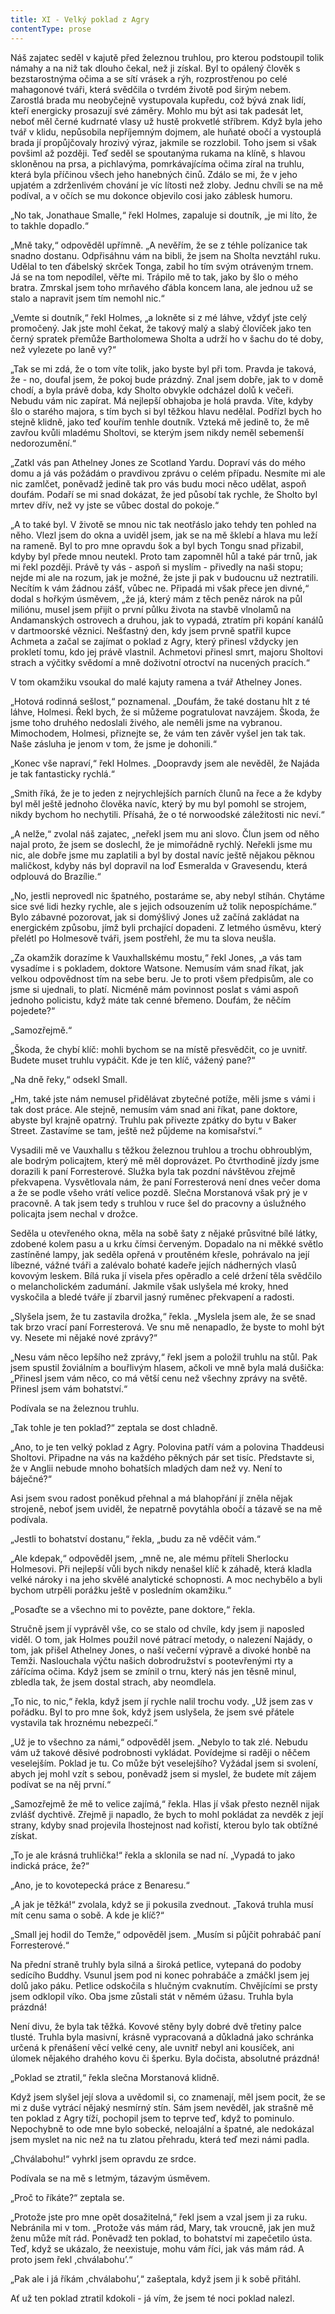 ```yaml
---
title: XI - Velký poklad z Agry
contentType: prose
---
```


Náš zajatec seděl v kajutě před železnou truhlou, pro kterou podstoupil tolik námahy a na niž tak dlouho čekal, než ji získal. Byl to opálený člověk s bezstarostnýma očima a se sítí vrásek a rýh, rozprostřenou po celé mahagonové tváři, která svědčila o tvrdém životě pod širým nebem. Zarostlá brada mu neobyčejně vystupovala kupředu, což bývá znak lidí, kteří energicky prosazují své záměry. Mohlo mu být asi tak padesát let, neboť měl černé kudrnaté vlasy už hustě prokvetlé stříbrem. Když byla jeho tvář v klidu, nepůsobila nepříjemným dojmem, ale huňaté obočí a vystouplá brada jí propůjčovaly hrozivý výraz, jakmile se rozzlobil. Toho jsem si však povšiml až později. Teď seděl se spoutanýma rukama na klíně, s hlavou skloněnou na prsa, a pichlavýma, pomrkávajícíma očima zíral na truhlu, která byla příčinou všech jeho hanebných činů. Zdálo se mi, že v jeho upjatém a zdrženlivém chování je víc lítosti než zloby. Jednu chvíli se na mě podíval, a v očích se mu dokonce objevilo cosi jako záblesk humoru.

„No tak, Jonathaue Smalle,“ řekl Holmes, zapaluje si doutník, „je mi líto, že to takhle dopadlo.“

„Mně taky,“ odpověděl upřímně. „A nevěřím, že se z téhle polízanice tak snadno dostanu. Odpřisáhnu vám na bibli, že jsem na Sholta nevztáhl ruku. Udělal to ten ďábelský skrček Tonga, zabil ho tím svým otráveným trnem. Já se na tom nepodílel, věřte mi. Trápilo mě to tak, jako by šlo o mého bratra. Zmrskal jsem toho mrňavého ďábla koncem lana, ale jednou už se stalo a napravit jsem tím nemohl nic.“

„Vemte si doutník,“ řekl Holmes, „a lokněte si z mé láhve, vždyť jste celý promočený. Jak jste mohl čekat, že takový malý a slabý človíček jako ten černý spratek přemůže Bartholomewa Sholta a udrží ho v šachu do té doby, než vylezete po laně vy?“

„Tak se mi zdá, že o tom víte tolik, jako byste byl při tom. Pravda je taková, že - no, doufal jsem, že pokoj bude prázdný. Znal jsem dobře, jak to v domě chodí, a byla právě doba, kdy Sholto obvykle odcházel dolů k večeři. Nebudu vám nic zapírat. Má nejlepší obhajoba je holá pravda. Víte, kdyby šlo o starého majora, s tím bych si byl těžkou hlavu nedělal. Podřízl bych ho stejně klidně, jako teď kouřím tenhle doutník. Vzteká mě jedině to, že mě zavřou kvůli mladému Sholtovi, se kterým jsem nikdy neměl sebemenší nedorozumění.“

„Zatkl vás pan Athelney Jones ze Scotland Yardu. Dopraví vás do mého domu a já vás požádám o pravdivou zprávu o celém případu. Nesmíte mi ale nic zamlčet, poněvadž jedině tak pro vás budu moci něco udělat, aspoň doufám. Podaří se mi snad dokázat, že jed působí tak rychle, že Sholto byl mrtev dřív, než vy jste se vůbec dostal do pokoje.“

„A to také byl. V životě se mnou nic tak neotřáslo jako tehdy ten pohled na něho. Vlezl jsem do okna a uviděl jsem, jak se na mě šklebí a hlava mu leží na rameně. Byl to pro mne opravdu šok a byl bych Tongu snad přizabil, kdyby byl přede mnou neutekl. Proto tam zapomněl hůl a také pár trnů, jak mi řekl později. Právě ty vás - aspoň si myslím - přivedly na naši stopu; nejde mi ale na rozum, jak je možné, že jste ji pak v budoucnu už neztratili. Necítím k vám žádnou zášť, vůbec ne. Připadá mi však přece jen divné,“ dodal s hořkým úsměvem, „že já, který mám z těch peněz nárok na půl miliónu, musel jsem přijít o první půlku života na stavbě vlnolamů na Andamanských ostrovech a druhou, jak to vypadá, ztratím při kopání kanálů v dartmoorské věznici. Nešťastný den, kdy jsem prvně spatřil kupce Achmeta a začal se zajímat o poklad z Agry, který přinesl vždycky jen prokletí tomu, kdo jej právě vlastnil. Achmetovi přinesl smrt, majoru Sholtovi strach a výčitky svědomí a mně doživotní otroctví na nucených pracích.“

V tom okamžiku vsoukal do malé kajuty ramena a tvář Athelney Jones.

„Hotová rodinná sešlost,“ poznamenal. „Doufám, že také dostanu hlt z té láhve, Holmesi. Řekl bych, že si můžeme pogratulovat navzájem. Škoda, že jsme toho druhého nedoslali živého, ale neměli jsme na vybranou. Mimochodem, Holmesi, přiznejte se, že vám ten závěr vyšel jen tak tak. Naše zásluha je jenom v tom, že jsme je dohonili.“

„Konec vše napraví,“ řekl Holmes. „Doopravdy jsem ale nevěděl, že Najáda je tak fantasticky rychlá.“

„Smith říká, že je to jeden z nejrychlejších parních člunů na řece a že kdyby byl měl ještě jednoho člověka navíc, který by mu byl pomohl se strojem, nikdy bychom ho nechytili. Přísahá, že o té norwoodské záležitosti nic neví.“

„A nelže,“ zvolal náš zajatec, „neřekl jsem mu ani slovo. Člun jsem od něho najal proto, že jsem se doslechl, že je mimořádně rychlý. Neřekli jsme mu nic, ale dobře jsme mu zaplatili a byl by dostal navíc ještě nějakou pěknou maličkost, kdyby nás byl dopravil na loď Esmeralda v Gravesendu, která odplouvá do Brazílie.“

„No, jestli neprovedl nic špatného, postaráme se, aby nebyl stíhán. Chytáme sice své lidi hezky rychle, ale s jejich odsouzením už tolik nepospícháme.“ Bylo zábavné pozorovat, jak si domýšlivý Jones už začíná zakládat na energickém způsobu, jímž byli prchající dopadeni. Z letmého úsměvu, který přelétl po Holmesově tváři, jsem postřehl, že mu ta slova neušla.

„Za okamžik dorazíme k Vauxhallskému mostu,“ řekl Jones, „a vás tam vysadíme i s pokladem, doktore Watsone. Nemusím vám snad říkat, jak velkou odpovědnost tím na sebe beru. Je to proti všem předpisům, ale co jsme si ujednali, to platí. Nicméně mám povinnost poslat s vámi aspoň jednoho policistu, když máte tak cenné břemeno. Doufám, že něčím pojedete?“

„Samozřejmě.“

„Škoda, že chybí klíč: mohli bychom se na místě přesvědčit, co je uvnitř. Budete muset truhlu vypáčit. Kde je ten klíč, vážený pane?“

„Na dně řeky,“ odsekl Small.

„Hm, také jste nám nemusel přidělávat zbytečné potíže, měli jsme s vámi i tak dost práce. Ale stejně, nemusím vám snad ani říkat, pane doktore, abyste byl krajně opatrný. Truhlu pak přivezte zpátky do bytu v Baker Street. Zastavíme se tam, ještě než půjdeme na komisařství.“

Vysadili mě ve Vauxhallu s těžkou železnou truhlou a trochu obhroublým, ale bodrým policajtem, který mě měl doprovázet. Po čtvrthodině jízdy jsme dorazili k paní Forresterové. Služka byla tak pozdní návštěvou zřejmě překvapena. Vysvětlovala nám, že paní Forresterová není dnes večer doma a že se podle všeho vrátí velice pozdě. Slečna Morstanová však prý je v pracovně. A tak jsem tedy s truhlou v ruce šel do pracovny a úslužného policajta jsem nechal v drožce.

Seděla u otevřeného okna, měla na sobě šaty z nějaké průsvitné bílé látky, zdobené kolem pasu a u krku čímsi červeným. Dopadalo na ni měkké světlo zastíněné lampy, jak seděla opřená v proutěném křesle, pohrávalo na její líbezné, vážné tváři a zalévalo bohaté kadeře jejích nádherných vlasů kovovým leskem. Bílá ruka jí visela přes opěradlo a celé držení těla svědčilo o melancholickém zadumání. Jakmile však uslyšela mé kroky, hned vyskočila a bledé tváře jí zbarvil jasný ruměnec překvapení a radosti.

„Slyšela jsem, že tu zastavila drožka,“ řekla. „Myslela jsem ale, že se snad tak brzo vrací paní Forresterová. Ve snu mě nenapadlo, že byste to mohl být vy. Nesete mi nějaké nové zprávy?“

„Nesu vám něco lepšího než zprávy,“ řekl jsem a položil truhlu na stůl. Pak jsem spustil žoviálním a bouřlivým hlasem, ačkoli ve mně byla malá dušička: „Přinesl jsem vám něco, co má větší cenu než všechny zprávy na světě. Přinesl jsem vám bohatství.“

Podívala se na železnou truhlu.

„Tak tohle je ten poklad?“ zeptala se dost chladně.

„Ano, to je ten velký poklad z Agry. Polovina patří vám a polovina Thaddeusi Sholtovi. Připadne na vás na každého pěkných pár set tisíc. Představte si, že v Anglii nebude mnoho bohatších mladých dam než vy. Není to báječné?“

Asi jsem svou radost poněkud přehnal a má blahopřání jí zněla nějak strojeně, neboť jsem uviděl, že nepatrně povytáhla obočí a tázavě se na mě podívala.

„Jestli to bohatství dostanu,“ řekla, „budu za ně vděčit vám.“

„Ale kdepak,“ odpověděl jsem, „mně ne, ale mému příteli Sherlocku Holmesovi. Při nejlepší vůli bych nikdy nenašel klíč k záhadě, která kladla velké nároky i na jeho skvělé analytické schopnosti. A moc nechybělo a byli bychom utrpěli porážku ještě v posledním okamžiku.“

„Posaďte se a všechno mi to povězte, pane doktore,“ řekla.

Stručně jsem jí vyprávěl vše, co se stalo od chvíle, kdy jsem ji naposled viděl. O tom, jak Holmes použil nové pátrací metody, o nalezení Najády, o tom, jak přišel Athelney Jones, o naší večerní výpravě a divoké honbě na Temži. Naslouchala výčtu našich dobrodružství s pootevřenými rty a zářícíma očima. Když jsem se zmínil o trnu, který nás jen těsně minul, zbledla tak, že jsem dostal strach, aby neomdlela.

„To nic, to nic,“ řekla, když jsem jí rychle nalil trochu vody. „Už jsem zas v pořádku. Byl to pro mne šok, když jsem uslyšela, že jsem své přátele vystavila tak hroznému nebezpečí.“

„Už je to všechno za námi,“ odpověděl jsem. „Nebylo to tak zlé. Nebudu vám už takové děsivé podrobnosti vykládat. Povídejme si raději o něčem veselejším. Poklad je tu. Co může být veselejšího? Vyžádal jsem si svolení, abych jej mohl vzít s sebou, poněvadž jsem si myslel, že budete mít zájem podívat se na něj první.“

„Samozřejmě že mě to velice zajímá,“ řekla. Hlas jí však přesto nezněl nijak zvlášť dychtivě. Zřejmě ji napadlo, že bych to mohl pokládat za nevděk z její strany, kdyby snad projevila lhostejnost nad kořistí, kterou bylo tak obtížné získat.

„To je ale krásná truhlička!“ řekla a sklonila se nad ní. „Vypadá to jako indická práce, že?“

„Ano, je to kovotepecká práce z Benaresu.“

„A jak je těžká!“ zvolala, když se ji pokusila zvednout. „Taková truhla musí mít cenu sama o sobě. A kde je klíč?“

„Small jej hodil do Temže,“ odpověděl jsem. „Musím si půjčit pohrabáč paní Forresterové.“

Na přední straně truhly byla silná a široká petlice, vytepaná do podoby sedícího Buddhy. Vsunul jsem pod ni konec pohrabáče a zmáčkl jsem jej dolů jako páku. Petlice odskočila s hlučným cvaknutím. Chvějícími se prsty jsem odklopil víko. Oba jsme zůstali stát v němém úžasu. Truhla byla prázdná!

Není divu, že byla tak těžká. Kovové stěny byly dobré dvě třetiny palce tlusté. Truhla byla masivní, krásně vypracovaná a důkladná jako schránka určená k přenášení věcí velké ceny, ale uvnitř nebyl ani kousíček, ani úlomek nějakého drahého kovu či šperku. Byla dočista, absolutné prázdná!

„Poklad se ztratil,“ řekla slečna Morstanová klidně.

Když jsem slyšel její slova a uvědomil si, co znamenají, měl jsem pocit, že se mi z duše vytrácí nějaký nesmírný stín. Sám jsem nevěděl, jak strašně mě ten poklad z Agry tíží, pochopil jsem to teprve teď, když to pominulo. Nepochybně to ode mne bylo sobecké, neloajální a špatné, ale nedokázal jsem myslet na nic než na tu zlatou přehradu, která teď mezi námi padla.

„Chválabohu!“ vyhrkl jsem opravdu ze srdce.

Podívala se na mě s letmým, tázavým úsměvem.

„Proč to říkáte?“ zeptala se.

„Protože jste pro mne opět dosažitelná,“ řekl jsem a vzal jsem ji za ruku. Nebránila mi v tom. „Protože vás mám rád, Mary, tak vroucně, jak jen muž ženu může mít rád. Poněvadž ten poklad, to bohatství mi zapečetilo ústa. Teď, když se ukázalo, že neexistuje, mohu vám říci, jak vás mám rád. A proto jsem řekl ,chválabohu’.“

„Pak ale i já říkám ,chválabohu’,“ zašeptala, když jsem ji k sobě přitáhl.

Ať už ten poklad ztratil kdokoli - já vím, že jsem té noci poklad nalezl.
